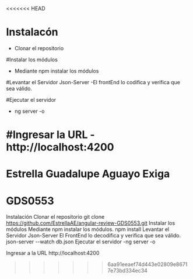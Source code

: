 <<<<<<< HEAD
# Instalacón 
- Clonar el repositorio

#Instalar los módulos
- Mediante npm instalar los módulos

#Levantar el Servidor Json-Server
-El frontEnd lo codifica y verifica que sea válido.

#Ejecutar el servidor
- ng server -o

#Ingresar la URL 
-http://localhost:4200
=======
# Estrella Guadalupe Aguayo Exiga
# GDS0553

Instalación
Clonar el repositorio
git clone https://github.com/EstrellaAE/angular-review-GDS0553.git
Instalar los módulos
Mediante npm instalar los módulos.
npm install
Levantar el Servidor Json-Server
El FrontEnd lo decodifica y verifica que sea válido.
json-server --watch db.json
Ejecutar el servidor
-ng server -o

Ingresar a la URL
http://localhost:4200
>>>>>>> 6aa91eeaef74d443e02809e86717e73bd334ec34
